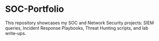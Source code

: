 # SOC-Portfolio
This repository showcases my SOC and Network Security projects: SIEM queries, Incident Response Playbooks, Threat Hunting scripts, and lab write-ups.
